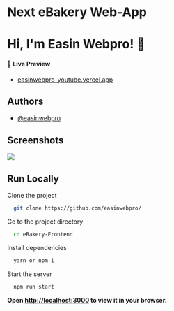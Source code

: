 # Next eBakery Web-App

# Hi, I'm Easin Webpro! 👋

#### 🔗 Live Preview

-   [easinwebpro-youtube.vercel.app](https://easinwebpro-youtube.vercel.app/)

## Authors

-   [@easinwebpro](https://www.github.com/easinwebpro)

## Screenshots

![](https://i.ibb.co/Y8r54DC/scereen1.png)

## Run Locally

Clone the project

```bash
  git clone https://github.com/easinwebpro/
```

Go to the project directory

```bash
  cd eBakery-Frontend
```

Install dependencies

```bash
  yarn or npm i
```

Start the server

```bash
  npm run start
```

**Open [http://localhost:3000](http://localhost:3000) to view it in your browser.**
